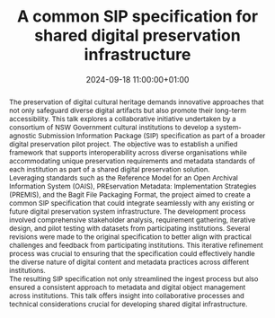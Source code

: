 ---
abstract: 'The preservation of digital cultural heritage demands innovative approaches
  that not only safeguard diverse digital artifacts but also promote their long-term
  accessibility. This talk explores a collaborative initiative undertaken by a consortium
  of NSW Government cultural institutions to develop a system-agnostic Submission
  Information Package (SIP) specification as part of a broader digital preservation
  pilot project. The objective was to establish a unified framework that supports
  interoperability across diverse organisations while accommodating unique preservation
  requirements and metadata standards of each institution as part of a shared digital
  preservation solution.


  Leveraging standards such as the Reference Model for an Open Archival Information
  System (OAIS), PREservation Metadata: Implementation Strategies (PREMIS), and the
  Bagit File Packaging Format, the project aimed to create a common SIP specification
  that could integrate seamlessly with any existing or future digital preservation
  system infrastructure. The development process involved comprehensive stakeholder
  analysis, requirement gathering, iterative design, and pilot testing with datasets
  from participating institutions. Several revisions were made to the original specification
  to better align with practical challenges and feedback from participating institutions.
  This iterative refinement process was crucial to ensuring that the specification
  could effectively handle the diverse nature of digital content and metadata practices
  across different institutions.


  The resulting SIP specification not only streamlined the ingest process but also
  ensured a consistent approach to metadata and digital object management across institutions.
  This talk offers insight into collaborative processes and technical considerations
  crucial for developing shared digital infrastructure.'
creators:
- Matthew Burgess
date: 2024-09-18 11:00:00+01:00
document_url: https://zenodo.org/records/13667924
grand_parent: iPRES
institutions: []
keywords:
- approaches to preservation
- scaling up
landing_page_url: https://zenodo.org/records/13667924
language: eng
layout: publication
license: Creative Commons Attribution 4.0 (CC-BY-4.0)
notes_url: https://docs.google.com/document/d/1b42Bd_pn9__lo1qwjKqh3fB46M9Dt_1hjO4ATMggwvg/edit#heading=h.3motvki8sysj
parent: iPRES 2024
publication_type: lightning talk
size: null
slides_url: https://zenodo.org/records/13667924
source_name: iPRES
stream_url: https://www.archief.vlaanderen.be/archief/records/dossiers/5acb210228ce4315ae650812d056a482329eb83ed2dc42398a51505dc153be81/documents/c4ff0ba130054fff8dfd6d0fb3f33463d66167c2df83459e89304b6b9778c302
title: A common SIP specification for shared digital preservation infrastructure
year: 2024
---
